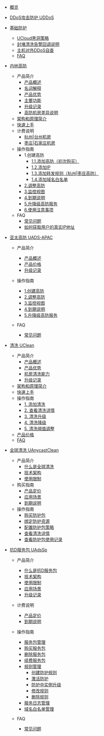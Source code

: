 
* [概览](/uantiddos/README)

* [DDoS攻击防护 UDDoS](/uantiddos/uantiddos)

* [基础防护](/uantiddos/usecurity/overview.md)
  * [UCloud黑洞策略](/uantiddos/usecurity/datacenter)
  * [封堵清洗告警回调说明](/uantiddos/usecurity/ddos_api)
  * [主机对外DDoS自查](/uantiddos/usecurity/check_ddos)
  * [FAQ](/uantiddos/usecurity/faq)
  
* [内地高防](/uantiddos/uads/overview)
  * 产品简介
    * [产品概述](/uantiddos/uads/concepts/overview)
    * [名词解释](/uantiddos/uads/concepts/term)
    * [产品优势](/uantiddos/uads/concepts/advantage)
    * [主要功能](/uantiddos/uads/concepts/function)
    * [升级记录](/uantiddos/uads/concepts/change)
    * [高防机房差异说明](/uantiddos/uads/concepts/ipnumbers)
  * [架构和原理简介](/uantiddos/uads/architecture)
  * [快速上手](/uantiddos/uads/common)
  * 计费说明
      * [杭州|台州机房](uantiddos/uads/price/bgp)
      * [枣庄|石家庄机房](uantiddos/uads/price/zaozhuang-price)
  * 操作指南
    * 1.创建高防
        * [1.1.添加高防（初次购买）](/uantiddos/uads/opintro/add)
        * [1.2.添加IP](/uantiddos/uads/opintro/addip)
        * [1.3.添加转发规则（杭州|枣庄高防）](/uantiddos/uads/opintro/addrules)
        * [1.4.添加域名白名单](/uantiddos/uads/opintro/adddomain)
    * [2.调整高防](/uantiddos/uads/opintro/upgrade)
    * [3.监控视图](/uantiddos/uads/opintro/dashboard)
    * [4.到期说明](/uantiddos/uads/opintro/invalid)
    * [5.升降级高防服务](/uantiddos/uads/price/upgrade)
    * [6.使用注意事项](/uantiddos/uads/warning)
  * FAQ
    * [常见问题](/uantiddos/uads/faq/game)
    * [如何获取用户的真实IP地址](/uantiddos/uads/faq/howtogetip)
  
* [亚太高防 UADS-APAC](/uantiddos/uads-apac/overview.md)
  
  * 产品简介
    * [产品概述](/uantiddos/uads-apac/concepts/overview)
    * [产品价格](/uantiddos/uads-apac/price/price)
    * [升级记录](/uantiddos/uads-apac/concepts/change)
  * 操作指南
    * [1.创建高防](/uantiddos/uads-apac/opintro/add)
    * [2.调整高防](/uantiddos/uads-apac/opintro/upgrade)
    * [3.监控视图](/uantiddos/uads-apac/opintro/dashboard)
    * [4.到期说明](/uantiddos/uads-apac/opintro/invalid)
    * [5.升降级高防服务](/uantiddos/uads-apac/price/upgrade)
  
  * FAQ
    * [常见问题](/uantiddos/uads-apac/faq/game)
  
* [清洗 UClean](/uantiddos/uclean/overview.md)
  * 产品简介
    * [产品概述](/uantiddos/uclean/concepts/overview) 
    * [产品优势](/uantiddos/uclean/concepts/advantage)
    * [机房清洗能力](/uantiddos/uclean/concepts/protect)
    * [升级记录](/uantiddos/uclean/concepts/change)
  * [架构和原理简介](/uantiddos/uclean/architecture)
  * [快速上手](/uantiddos/uclean/common) 
  * 操作指南
    * [1. 添加清洗](/uantiddos/uclean/opintro/add)
    * [2. 查看清洗详情](/uantiddos/uclean/opintro/details)
    * [3. 清洗升级](/uantiddos/uclean/opintro/upgrade)
    * [4. 清洗降级](/uantiddos/uclean/opintro/degrade)
    * [5. 清洗阈值调整](/uantiddos/uclean/opintro/update)
  * [产品价格](/uantiddos/uclean/price)
  * [FAQ](/uantiddos/uclean/faq)
  
* [全球清洗 UAnycastClean](/uantiddos/uanycastclean/overview.md)
  * 产品简介
    * [什么是全球清洗](/uantiddos/uanycastclean/intro/whatisanycasteip) 
    * [技术架构](/uantiddos/uanycastclean/intro/architecture)
    * [使用限制](/uantiddos/uanycastclean/intro/limit)
  * 购买指南
    * [产品定价](/uantiddos/uanycastclean/buy/price) 
    * [应用场景](/uantiddos/uanycastclean/buy/apply)
    * [到期说明](/uantiddos/uanycastclean/buy/invalid)
  * 操作指南
    * [购买防护包](/uantiddos/uanycastclean/guide/buyanycastclean)
    * [绑定防护资源](/uantiddos/uanycastclean/guide/allocate)
    * [配置防护包策略](/uantiddos/uanycastclean/guide/config)
    * [查看清洗详情](/uantiddos/uanycastclean/guide/check)
    * [查看防护包使用记录](/uantiddos/uanycastclean/guide/used)
  
* [抗D服务包 UAdsSp](/uantiddos/uadssp/overview.md)
  * 产品简介
    * [什么是抗D服务包](/uantiddos/uadssp/concepts/overview.md) 
    * [技术架构](/uantiddos/uadssp/concepts/architecture)
    * [使用限制](/uantiddos/uadssp/concepts/limit)
    * [应用场景](/uantiddos/uadssp/concepts/appliance)
    * [升级记录](/uantiddos/uadssp/concepts/change)
  
  * 计费说明
    * [产品定价](/uantiddos/uadssp/bill/price) 
    * [到期说明](/uantiddos/uadssp/bill/expire)
  
  * 操作指南
    *  [ 服务包管理 ]( /uantiddos/uadssp/opintro/pkg_mgmt )
      * [购买服务包](/uantiddos/uadssp/opintro/buy_adssp)
      * [删除服务包](/uantiddos/uadssp/opintro/delete_adssp)
      * [续费服务包](/uantiddos/uadssp/opintro/rebuy_adssp)
    * [规则管理](/uantiddos/uadssp/opintro/rule_mgmt)
      * [创建防护规则](/uantiddos/uadssp/opintro/create_rule)
      * [激活防护](/uantiddos/uadssp/opintro/activate_rule)
      * [防护中实例升级](/uantiddos/uadssp/opintro/update_activated_rule)
      * [修改规则](/uantiddos/uadssp/opintro/modify_rule)
      * [删除规则](/uantiddos/uadssp/opintro/delete_rule)
    * [服务日志管理](/uantiddos/uadssp/opintro/service_log)
    * [域名白名单管理](/uantiddos/uadssp/opintro/domain_mgmt)
    
  * FAQ
    * [常见问题](/uantiddos/uadssp/faq/index)
    
    
